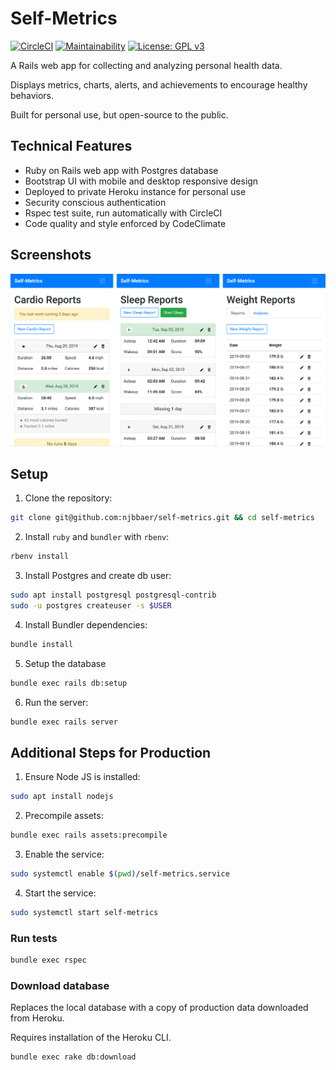 # Self-Metrics

[![CircleCI](https://circleci.com/gh/njbbaer/self-metrics.svg?style=svg)](https://circleci.com/gh/njbbaer/self-metrics)
[![Maintainability](https://api.codeclimate.com/v1/badges/97d3f6de5aca55f1f21b/maintainability)](https://codeclimate.com/github/njbbaer/self-metrics/maintainability)
[![License: GPL v3](https://img.shields.io/badge/License-GPLv3-blue.svg)](https://www.gnu.org/licenses/gpl-3.0)

A Rails web app for collecting and analyzing personal health data.

Displays metrics, charts, alerts, and achievements to encourage healthy behaviors.

Built for personal use, but open-source to the public.

## Technical Features

- Ruby on Rails web app with Postgres database
- Bootstrap UI with mobile and desktop responsive design
- Deployed to private Heroku instance for personal use
- Security conscious authentication
- Rspec test suite, run automatically with CircleCI
- Code quality and style enforced by CodeClimate

## Screenshots

![self-metrics-screenshot](/app/assets/images/screenshots.png)

## Setup

1. Clone the repository:

```bash
git clone git@github.com:njbbaer/self-metrics.git && cd self-metrics
```

2. Install `ruby` and `bundler` with `rbenv`:

```bash
rbenv install
```

3. Install Postgres and create db user:

```bash
sudo apt install postgresql postgresql-contrib
sudo -u postgres createuser -s $USER
```

4. Install Bundler dependencies:

```bash
bundle install
```

5. Setup the database

```bash
bundle exec rails db:setup
```

6. Run the server:

```bash
bundle exec rails server
```

## Additional Steps for Production

1. Ensure Node JS is installed:

```bash
sudo apt install nodejs
```

2. Precompile assets:

```bash
bundle exec rails assets:precompile
```

3. Enable the service:

```bash
sudo systemctl enable $(pwd)/self-metrics.service
```

4. Start the service:

```bash
sudo systemctl start self-metrics
```

### Run tests

```bash
bundle exec rspec
```

### Download database

Replaces the local database with a copy of production data downloaded from Heroku.

Requires installation of the Heroku CLI.

```bash
bundle exec rake db:download
```
